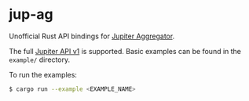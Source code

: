 # jup-ag
Unofficial Rust API bindings for [Jupiter Aggregator](https://jup.ag/).

The full [Jupiter API v1](https://quote-api.jup.ag/docs/static/index.html) is
supported. Basic examples can be found in the `example/` directory.

To run the examples:
```sh
$ cargo run --example <EXAMPLE_NAME>
```
